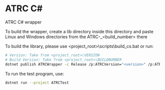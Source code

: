 # ATRC C#

ATRC C# wrapper

To build the wrapper, create a lib directory inside this directory and paste Linux and Windows directories from the ATRC-<version>_<build_number> there

To build the library, please use <project_root>\scripts\build_cs.bat or run:
```bash
# Version: Take from <project_root>\VERSION
# Build Version: Take from <project_root>\BUILDNUMBER
dotnet publish ATRCWrapper -c Release /p:ATRCVersion="<version>" /p:ATRCBuildVersion="<build_version>"
```

To run the test program, use:
```bash
dotnet run --project ATRCTest
```